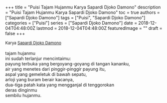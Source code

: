 +++
title = "Puisi Tajam Hujanmu Karya Sapardi Djoko Damono"
description = "Puisi Tajam Hujanmu Karya Sapardi Djoko Damono"
toc = true
authors = ["Sapardi Djoko Damono"]
tags = ["Puisi", "Sapardi Djoko Damono"]
categories = ["Puisi"]
series = ["Sapardi Djoko Damono"]
date = 2018-12-04T04:48:00Z
lastmod = 2018-12-04T04:48:00Z
featuredImage = ""
draft = false
+++

<div style="text-align: justify;">
<div style="font-size: small;">Karya <a href="/authors/sapardi-djoko-damono/" target="_blank">Sapardi Djoko Damono</a></div><br />
tajam hujanmu<br />ini sudah terlanjur mencintaimu:<br />payung terbuka yang bergoyang-goyang di tangan kananku,<br />air yang menetes dari pinggir-pinggir payung itu,<br />aspal yang gemeletuk di bawah sepatu,<br />arloji yang buram berair kacanya,<br />dua-tiga patah kata yang mengganjal di tenggorokan<br />deras dinginmu<br />sembilu hujanmu.</div>

